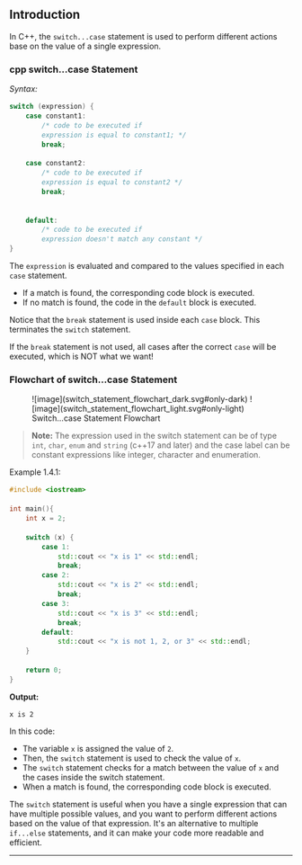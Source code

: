## Introduction

In C++, the `switch...case` statement is used to perform different actions base on the value of a single expression.

### cpp switch...case Statement

_Syntax:_

```cpp
switch (expression) {
    case constant1:
        /* code to be executed if
        expression is equal to constant1; */
        break;

    case constant2:
        /* code to be executed if
        expression is equal to constant2 */
        break;


    default:
        /* code to be executed if
        expression doesn't match any constant */
}
```

The `expression` is evaluated and compared to the values specified in each `case` statement. 
- If a match is found, the corresponding code block is executed.
- If no match is found, the code in the `default` block is executed.

Notice that the `break` statement is used inside each `case` block. This terminates the `switch` statement.

If the `break` statement is not used, all cases after the correct `case` will be executed, which is NOT what we want!

### Flowchart of switch...case Statement

<figure markdown>
![image](switch_statement_flowchart_dark.svg#only-dark)
![image](switch_statement_flowchart_light.svg#only-light)
    <figcaption>Switch...case Statement Flowchart</figcaption>
</figure>

> **Note:** The expression used in the switch statement can be of type `int`, `char`, `enum` and `string` (c++17 and later) and the case label can be constant expressions like integer, character and enumeration.

Example 1.4.1:

```cpp
#include <iostream>

int main(){
    int x = 2;
    
    switch (x) {
        case 1:
            std::cout << "x is 1" << std::endl;
            break;
        case 2:
            std::cout << "x is 2" << std::endl;
            break;
        case 3:
            std::cout << "x is 3" << std::endl;
            break;
        default:
            std::cout << "x is not 1, 2, or 3" << std::endl;
    }
    
    return 0;
}
```

**Output:**

```
x is 2
```

In this code:

- The variable `x` is assigned the value of `2`.
- Then, the `switch` statement is used to check the value of `x`.
- The `switch` statement checks for a match between the value of `x` and the cases inside the switch statement.
- When a match is found, the corresponding code block is executed.

The `switch` statement is useful when you have a single expression that can have multiple possible values, and you want to perform different actions based on the value of that expression. It's an alternative to multiple `if...else` statements, and it can make your code more readable and efficient.

---